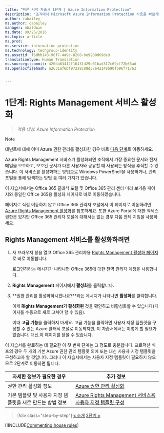 ```yaml
---
title: "빠른 시작 자습서 1단계 | Azure Information Protection"
description: "조직에서 Microsoft Azure Information Protection 사용을 빠르게 시작하는 방법을 확인할 수 있는 20분 정도의 소개 자습서 1단계입니다."
author: cabailey
ms.author: cabailey
manager: mbaldwin
ms.date: 09/25/2016
ms.topic: article
ms.prod: 
ms.service: information-protection
ms.technology: techgroup-identity
ms.assetid: f6dbb143-96f7-4a9c-8208-be9280d69de9
translationtype: Human Translation
ms.sourcegitcommit: 420da63412f10431d29c01bad317c69cf72b66ad
ms.openlocfilehash: a2631af6bf972a8c88d37e42149b90fb96f71763


---
```


# <a name="step-1-activate-the-rights-management-service"></a>1단계: Rights Management 서비스 활성화
 
>*적용 대상: Azure Information Protection*

> [!NOTE]
>테넌트에 대해 이미 Azure 권한 관리를 활성화한 경우 바로 [다음 단계](infoprotect-tutorial-step2.md)로 이동하세요. 

Azure Rights Management 서비스가 활성화되면 조직에서 가장 중요한 문서와 전자 메일을 보호하고, 보호된 문서가 다른 사용자와 공유할 때 사용되는 방식을 추적할 수 있습니다. 이 서비스를 활성화하는 방법으로 Windows PowerShell을 사용하거나, 관리 포털을 통해 탐색하는 방법 등 여러 가지가 있습니다.

이 자습서에서는 Office 365 클래식 포털 및 Office 365 관리 센터 미리 보기용 페이지와 동일한 Office 365용 활성화 페이지로 바로 이동하겠습니다. 

페이지로 직접 이동하지 않고 Office 365 관리자 포털에서 이 페이지로 이동하려면 [Azure Rights Management 활성화](../deploy-use/activate-service.md)를 참조하세요. 또한 Azure Portal에 대한 액세스 권한은 있지만 Office 365 관리자 포털에 대해서는 없는 경우 다음 전체 지침을 사용하세요.

## <a name="to-activate-the-rights-management-service"></a>Rights Management 서비스를 활성화하려면

1. 새 브라우저 창을 열고 Office 365 관리자용 [Rights Management 활성화 페이지](https://account.activedirectory.windowsazure.com/RmsOnline/Manage.aspx)로 바로 이동합니다.
    
    로그인하라는 메시지가 나타나면 Office 365에 대한 전역 관리자 계정을 사용합니다.

2. **Rights Management** 페이지에서 **활성화**를 클릭합니다.

3. **권한 관리를 활성화하시겠나요?**라는 메시지가 나타나면 **활성화**를 클릭합니다.

    이제 **Rights Management가 활성화된** 것을 확인하고 비활성화할 수 있습니다(페이지를 수동으로 새로 고쳐야 할 수 있음).

    이때 **고급 기능**을 클릭하지 마세요. 고급 기능을 클릭하면 사용자 지정 템플릿을 구성할 수 있는 Azure 클래식 포털로 이동되지만, 이 자습서에서는 이렇게 할 필요가 없습니다. 대신,이 페이지를 닫을 수 있습니다.

이 자습서를 완료하는 데 필요한 이 첫 번째 단계는 그 정도로 충분합니다. 프로덕션 배포의 경우 두 개의 기본 Azure 권한 관리 템플릿 외에 또는 대신 사용자 지정 템플릿을 구성하고자 할 것입니다. 그러나 이 자습서에서는 사용자 지정 템플릿이 필요하지 않으므로 2단계로 이동하면 됩니다.

|자세한 정보가 필요한 경우|추가 정보|
|--------------------------------|--------------------------|
|권한 관리 활성화 정보|[Azure 권한 관리 활성화](../deploy-use/activate-service.md)|
|기본 템플릿 및 사용자 지정 템플릿을 새로 만드는 방법 정보|[Azure Rights Management 서비스용 사용자 지정 템플릿 구성](../deploy-use/configure-custom-templates.md)|

>[!div class="step-by-step"]
[&#171; 소개](infoprotect-quick-start-tutorial.md)
[2단계 &#187;](infoprotect-tutorial-step2.md)

[!INCLUDE[Commenting house rules](../includes/houserules.md)]



<!--HONumber=Feb17_HO2-->


